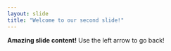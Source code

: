 ```yaml
---
layout: slide
title: "Welcome to our second slide!"
---
```

**Amazing slide content!**
Use the left arrow to go back!
